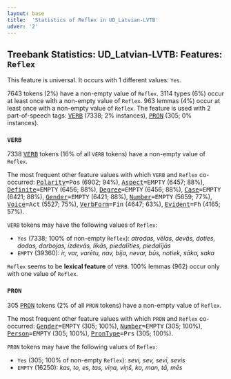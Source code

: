 ```yaml
---
layout: base
title:  'Statistics of Reflex in UD_Latvian-LVTB'
udver: '2'
---
```


## Treebank Statistics: UD_Latvian-LVTB: Features: `Reflex`

This feature is universal.
It occurs with 1 different values: `Yes`.

7643 tokens (2%) have a non-empty value of `Reflex`.
3114 types (6%) occur at least once with a non-empty value of `Reflex`.
963 lemmas (4%) occur at least once with a non-empty value of `Reflex`.
The feature is used with 2 part-of-speech tags: <tt><a href="lv_lvtb-pos-VERB.html">VERB</a></tt> (7338; 2% instances), <tt><a href="lv_lvtb-pos-PRON.html">PRON</a></tt> (305; 0% instances).

### `VERB`

7338 <tt><a href="lv_lvtb-pos-VERB.html">VERB</a></tt> tokens (16% of all `VERB` tokens) have a non-empty value of `Reflex`.

The most frequent other feature values with which `VERB` and `Reflex` co-occurred: <tt><a href="lv_lvtb-feat-Polarity.html">Polarity</a></tt><tt>=Pos</tt> (6902; 94%), <tt><a href="lv_lvtb-feat-Aspect.html">Aspect</a></tt><tt>=EMPTY</tt> (6457; 88%), <tt><a href="lv_lvtb-feat-Definite.html">Definite</a></tt><tt>=EMPTY</tt> (6456; 88%), <tt><a href="lv_lvtb-feat-Degree.html">Degree</a></tt><tt>=EMPTY</tt> (6456; 88%), <tt><a href="lv_lvtb-feat-Case.html">Case</a></tt><tt>=EMPTY</tt> (6421; 88%), <tt><a href="lv_lvtb-feat-Gender.html">Gender</a></tt><tt>=EMPTY</tt> (6421; 88%), <tt><a href="lv_lvtb-feat-Number.html">Number</a></tt><tt>=EMPTY</tt> (5659; 77%), <tt><a href="lv_lvtb-feat-Voice.html">Voice</a></tt><tt>=Act</tt> (5527; 75%), <tt><a href="lv_lvtb-feat-VerbForm.html">VerbForm</a></tt><tt>=Fin</tt> (4647; 63%), <tt><a href="lv_lvtb-feat-Evident.html">Evident</a></tt><tt>=Fh</tt> (4165; 57%).

`VERB` tokens may have the following values of `Reflex`:

* `Yes` (7338; 100% of non-empty `Reflex`): <em>atrodas, vēlas, devās, doties, dodas, darbojas, izdevās, likās, piedalīties, piedalījās</em>
* `EMPTY` (39360): <em>ir, var, varētu, nav, bija, nevar, būs, notiek, sāka, saka</em>

`Reflex` seems to be **lexical feature** of `VERB`. 100% lemmas (962) occur only with one value of `Reflex`.

### `PRON`

305 <tt><a href="lv_lvtb-pos-PRON.html">PRON</a></tt> tokens (2% of all `PRON` tokens) have a non-empty value of `Reflex`.

The most frequent other feature values with which `PRON` and `Reflex` co-occurred: <tt><a href="lv_lvtb-feat-Gender.html">Gender</a></tt><tt>=EMPTY</tt> (305; 100%), <tt><a href="lv_lvtb-feat-Number.html">Number</a></tt><tt>=EMPTY</tt> (305; 100%), <tt><a href="lv_lvtb-feat-Person.html">Person</a></tt><tt>=EMPTY</tt> (305; 100%), <tt><a href="lv_lvtb-feat-PronType.html">PronType</a></tt><tt>=Prs</tt> (305; 100%).

`PRON` tokens may have the following values of `Reflex`:

* `Yes` (305; 100% of non-empty `Reflex`): <em>sevi, sev, sevī, sevis</em>
* `EMPTY` (16250): <em>kas, to, es, tas, viņa, viņš, ko, man, tā, mēs</em>

